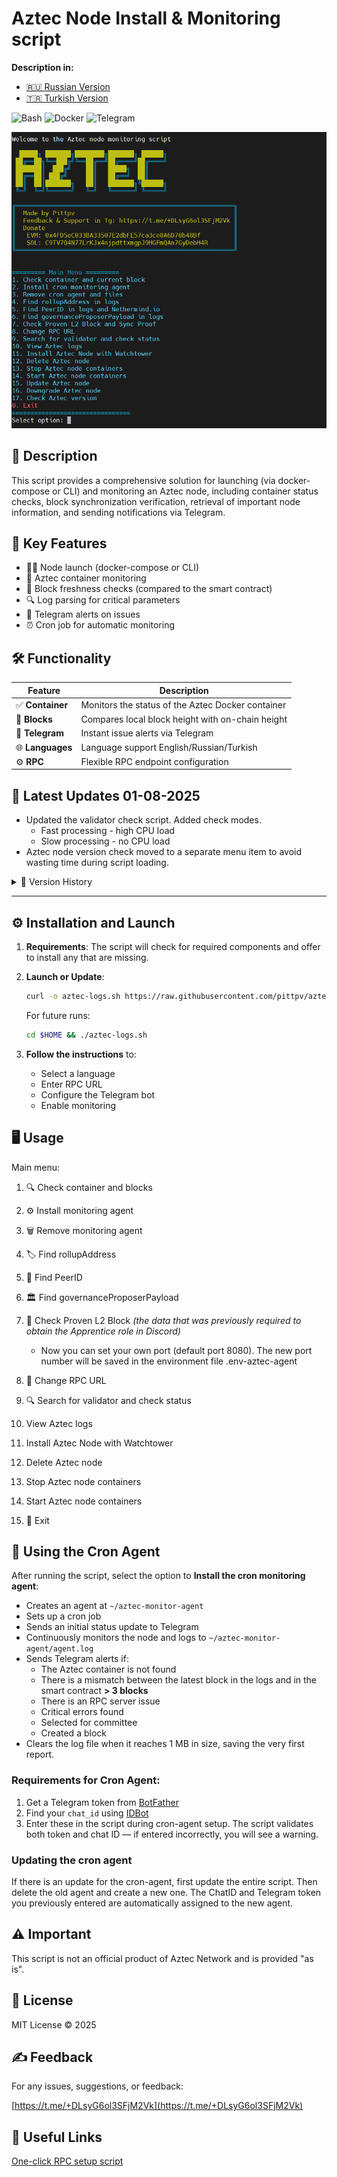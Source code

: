 # Aztec Node Install & Monitoring script

**Description in:**
- [🇷🇺 Russian Version](https://github.com/pittpv/aztec-monitoring-script/blob/main/ "Русская версия описания")
- [🇹🇷 Turkish Version](https://github.com/pittpv/aztec-monitoring-script/blob/main/tr/ "Turkish version of description")

![Bash](https://img.shields.io/badge/Bash-5.2-blue)
![Docker](https://img.shields.io/badge/Docker-20.10+-blue)
![Telegram](https://img.shields.io/badge/Telegram-API-blue)

![Main Screen](https://raw.githubusercontent.com/pittpv/aztec-monitoring-script/main/other/img-en-2025-05-25-05-44-01.png)

## 📝 Description

This script provides a comprehensive solution for launching (via docker-compose or CLI) and monitoring an Aztec node, including container status checks, block synchronization verification, retrieval of important node information, and sending notifications via Telegram.

## 🌟 Key Features

* 🏃🏻‍ Node launch (docker-compose or CLI)
* 🐳 Aztec container monitoring
* 🔗 Block freshness checks (compared to the smart contract)
* 🔍 Log parsing for critical parameters
* 📨 Telegram alerts on issues
* ⏰ Cron job for automatic monitoring

## 🛠️ Functionality

| Feature          | Description                                       |
| ---------------- | ------------------------------------------------- |
| ✅ **Container**  | Monitors the status of the Aztec Docker container |
| 🔄 **Blocks**    | Compares local block height with on-chain height  |
| 🤖 **Telegram**  | Instant issue alerts via Telegram                 |
| 🌐 **Languages** | Language support English/Russian/Turkish                  |
| ⚙️ **RPC**       | Flexible RPC endpoint configuration               |

## 📌 Latest Updates 01-08-2025
- Updated the validator check script. Added check modes.
    - Fast processing - high CPU load
    - Slow processing - no CPU load
- Aztec node version check moved to a separate menu item to avoid wasting time during script loading.

<details>
<summary>📅 Version History</summary>

### 29-07-2025
- Added the Aztec Node Update function. The function updates the node instantly without waiting for automatic updates from Watchtower.
    - Also use this option if you performed a downgrade and need to revert back.
    - Checks `docker-compose.yml` and replaces the tag with `latest`
- Added the Aztec Node Downgrade function. The function shows all node versions from Docker Hub, allowing rollback to any selected version from the list.
    - Selection of desired version
    - Updating the `docker-compose.yml` file
    - Stopping, downloading and launching containers

### 28-07-2025
- Updated the Aztec node installation script with Watchtower. During installation, the script will ask, "Do you want to run multiple validators? (y/n)"
    - Installation in multivalidator mode (up to 10 validators per node)
    - Installation in single-validator mode

### 21-07-2025
- Updated node launch command in CLI (validatorPrivateKey**s**) for node version 1.1.0 and above
- Added function to check for old screen sessions with node in CLI and delete them before creating a new session.
- Rollup contract address updated.

### 15-07-2025
- Improved the Telegram notification system **for validators**. Thanks for the idea @malbur187 (Discord)
    - When setting up the node monitoring cron agent, you can now choose which notifications to receive: only errors or also committee selection and block creation alerts.
    - The selection is saved in `.env-aztec-agent` and applied during subsequent agent recreations. To modify it, edit the `.env-aztec-agent` file.
- Added critical error detection. If a critical error is found in the node logs, a Telegram notification will be sent.
    - The error array is updated via a unified JSON file, allowing quick addition of new errors and their solutions.
- Updated the PeerID search function. Thanks for the idea @web3.creed (Discord)
    - After successful log detection, the PeerID is checked in the public database `aztec.nethermind.io`, and the result is displayed.
- Minor improvements

### 25-06-2025
- Added function "Stop Aztec Node Containers" – a smart function that remembers your method of running the node container (docker-compose or CLI) and continues to operate in the selected mode.
    - When prompted for the working method, specify how your node is running: `docker-compose` or `CLI`
    - When prompted for the path to the docker-compose file, provide the path from the root directory in the format: `/root/aztec` or `./aztec`
    - All settings are saved in the `.env-aztec-agent` file. You can change them if desired.
- Added function "Start Aztec Node Containers" – a smart function that uses the container running method assigned in the "Stop Aztec Node Containers" function (option 13).
    - If you **haven’t set** the container management method (option 13) and use the "Start Aztec Node Containers" function, it will work as a **wizard for starting a CLI node**. In this case, the script will prompt for the necessary CLI launch parameters, generate the command, and start the CLI node in a screen session.
    - All settings are saved in the `.env-aztec-agent` file. You can change them if desired.
- Updated the cron-agent creation function with Telegram notifications – now ChatID and Telegram token are saved in the `.env-aztec-agent` file and don’t need to be re-entered when removing/creating the cron-agent.
- Added Aztec Node version check when the script loads.

### 22-06-2025  
- View Aztec logs function – updated to show the last 500 lines with auto-refresh.  
- Check container and current block function - improved log reading and memory issue prevention
- Enhanced dependency check & installation for required script tools. 

### 06-06-2025

- Full localization, including the script and Telegram notifications, into three languages. Turkish language has been added.
- Added a function for installing the Aztec node with Docker and **Watchtower**. Watchtower is configured to automatically update the node container while preserving the configuration.
  - Installation of dependencies
  - Check for Docker and Docker Compose, and install them if necessary
  - Checking default port availability with the option to change ports if needed.
  - Installation of the latest node binary
  - Automatic creation of `.env` and `docker-compose` files
  - Opening ports in UFW
  - Starting the node and displaying the initial logs
- Added function to delete Aztec node 

### 05-06-2025
- Update for Watchtower compatibility

### 04-06-2025
- Improved block number search mechanism (Option 1 and cron agent) in debug-level logs. Supports debug, info (and likely all other) log levels. Maximally accurate search results.
- Enhanced block validation error handling
- Added a new option – View node logs directly from the script (Ctrl+C to exit logs)
- Added block number output from logs when executing Option 1.
- Added script version control. If there are updates, the script will notify you about it.
- Minor improvements 

### 02-06-2025
- Updated log reading filter values for better compatibility with different versions of the Aztec node
- Added logging for RPC/cast errors
- Added script version logging

### 01-06-2025
- Improved compatibility. The script now works with both Docker-based and CLI Aztec nodes
- Added support for the new log format "block NNNN"
- Automatic check and installation of the `bc` utility for calculations in option 9
- Removal of ANSI codes before analysis for more reliable data parsing
- Fixed issue with PeerID detection in logs
- Optimized handling of block hex values
- Improved Telegram notification system


### 30-05-2025
- Added validator check function. Analyzes all validators, shows information for specific ones, displays full list.
- Aztec node custom port setup for proof generation option. This is necessary if you changed the node port during installation.

### 29-05-2025
- Log file cleanup when reaching 1 MB, initial report is preserved.
</details>

---

## ⚙️ Installation and Launch

1. **Requirements**:
   The script will check for required components and offer to install any that are missing.

2. **Launch or Update**:

   ```bash
   curl -o aztec-logs.sh https://raw.githubusercontent.com/pittpv/aztec-monitoring-script/main/aztec-logs.sh && chmod +x aztec-logs.sh && ./aztec-logs.sh
   ```

   For future runs:

   ```bash
   cd $HOME && ./aztec-logs.sh
   ```

3. **Follow the instructions** to:

   * Select a language
   * Enter RPC URL
   * Configure the Telegram bot
   * Enable monitoring

## 🖥️ Usage

Main menu:

1. 🔍 Check container and blocks
2. ⚙️ Install monitoring agent
3. 🗑️ Remove monitoring agent
4. 🏷️ Find rollupAddress
5. 👥 Find PeerID
6. 🏛️ Find governanceProposerPayload
7. 🔗 Check Proven L2 Block *(the data that was previously required to obtain the Apprentice role in Discord)*
   - Now you can set your own port (default port 8080). The new port number will be saved in the environment file .env-aztec-agent
8. 🔌 Change RPC URL
9. 🔍 Search for validator and check status
10. View Aztec logs
11. Install Aztec Node with Watchtower
12. Delete Aztec node
13. Stop Aztec node containers
14. Start Aztec node containers

0. 🚪 Exit

## 🚀 Using the Cron Agent

After running the script, select the option to **Install the cron monitoring agent**:

- Creates an agent at `~/aztec-monitor-agent`
- Sets up a cron job
- Sends an initial status update to Telegram
- Continuously monitors the node and logs to `~/aztec-monitor-agent/agent.log`
- Sends Telegram alerts if:
   - The Aztec container is not found
   - There is a mismatch between the latest block in the logs and in the smart contract **> 3 blocks**
   - There is an RPC server issue
   - Critical errors found
   - Selected for committee
   - Created a block
- Clears the log file when it reaches 1 MB in size, saving the very first report.

### Requirements for Cron Agent:

1. Get a Telegram token from [BotFather](https://t.me/BotFather)
2. Find your `chat_id` using [IDBot](https://t.me/myidbot)
3. Enter these in the script during cron-agent setup.
   The script validates both token and chat ID — if entered incorrectly, you will see a warning.

### Updating the cron agent

If there is an update for the cron-agent, first update the entire script. Then delete the old agent and create a new one. The ChatID and Telegram token you previously entered are automatically assigned to the new agent.

## ⚠️ Important

This script is not an official product of Aztec Network and is provided "as is".

## 📜 License

MIT License © 2025

## ✍️ Feedback

For any issues, suggestions, or feedback:

[https://t.me/+DLsyG6ol3SFjM2Vk](https://t.me/+DLsyG6ol3SFjM2Vk)

## 🔗 Useful Links

[One-click RPC setup script](https://github.com/pittpv/sepolia-auto-install "Quickly set up a Sepolia node for RPC")
